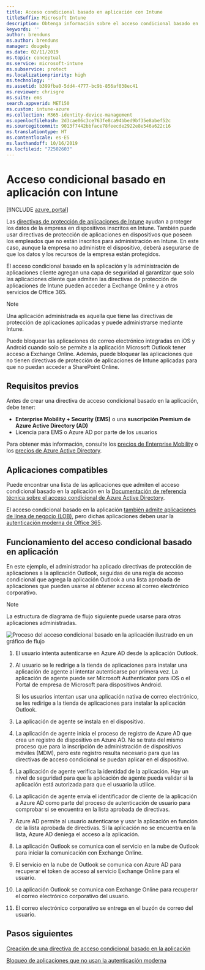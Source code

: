 ```yaml
---
title: Acceso condicional basado en aplicación con Intune
titleSuffix: Microsoft Intune
description: Obtenga información sobre el acceso condicional basado en la aplicación con Intune.
keywords: ''
author: brenduns
ms.author: brenduns
manager: dougeby
ms.date: 02/11/2019
ms.topic: conceptual
ms.service: microsoft-intune
ms.subservice: protect
ms.localizationpriority: high
ms.technology: ''
ms.assetid: b399fba0-5dd4-4777-bc9b-856af038ec41
ms.reviewer: chrisgre
ms.suite: ems
search.appverid: MET150
ms.custom: intune-azure
ms.collection: M365-identity-device-management
ms.openlocfilehash: 2d3cae06c3ce763fe8ca94bbed9bf35e8abef52c
ms.sourcegitcommit: 9013f7442bbface78feecde2922e8e546a622c16
ms.translationtype: HT
ms.contentlocale: es-ES
ms.lasthandoff: 10/16/2019
ms.locfileid: "72502603"
---
```

# <a name="app-based-conditional-access-with-intune"></a>Acceso condicional basado en aplicación con Intune

[!INCLUDE [azure_portal](../includes/azure_portal.md)]

Las [directivas de protección de aplicaciones de Intune](../apps/app-protection-policy.md) ayudan a proteger los datos de la empresa en dispositivos inscritos en Intune. También puede usar directivas de protección de aplicaciones en dispositivos que poseen los empleados que no están inscritos para administración en Intune. En este caso, aunque la empresa no administre el dispositivo, deberá asegurarse de que los datos y los recursos de la empresa están protegidos.

El acceso condicional basado en la aplicación y la administración de aplicaciones cliente agregan una capa de seguridad al garantizar que solo las aplicaciones cliente que admiten las directivas de protección de aplicaciones de Intune pueden acceder a Exchange Online y a otros servicios de Office 365.

> [!NOTE]
> Una aplicación administrada es aquella que tiene las directivas de protección de aplicaciones aplicadas y puede administrarse mediante Intune.

Puede bloquear las aplicaciones de correo electrónico integradas en iOS y Android cuando solo se permite a la aplicación Microsoft Outlook tener acceso a Exchange Online. Además, puede bloquear las aplicaciones que no tienen directivas de protección de aplicaciones de Intune aplicadas para que no puedan acceder a SharePoint Online.

## <a name="prerequisites"></a>Requisitos previos
Antes de crear una directiva de acceso condicional basado en la aplicación, debe tener:

- **Enterprise Mobility + Security (EMS)** o una **suscripción Premium de Azure Active Directory (AD)**
- Licencia para EMS o Azure AD por parte de los usuarios

Para obtener más información, consulte los [precios de Enterprise Mobility](https://www.microsoft.com/cloud-platform/enterprise-mobility-pricing) o los [precios de Azure Active Directory](https://azure.microsoft.com/pricing/details/active-directory/).

## <a name="supported-apps"></a>Aplicaciones compatibles

Puede encontrar una lista de las aplicaciones que admiten el acceso condicional basado en la aplicación en la [Documentación de referencia técnica sobre el acceso condicional de Azure Active Directory](https://docs.microsoft.com/azure/active-directory/active-directory-conditional-access-technical-reference).

El acceso condicional basado en la aplicación [también admite aplicaciones de línea de negocio (LOB)](app-modern-authentication-block.md), pero dichas aplicaciones deben usar la [autenticación moderna de Office 365](https://support.office.com/article/Using-Office-365-modern-authentication-with-Office-clients-776c0036-66fd-41cb-8928-5495c0f9168a). 

## <a name="how-app-based-conditional-access-works"></a>Funcionamiento del acceso condicional basado en aplicación

En este ejemplo, el administrador ha aplicado directivas de protección de aplicaciones a la aplicación Outlook, seguidas de una regla de acceso condicional que agrega la aplicación Outlook a una lista aprobada de aplicaciones que pueden usarse al obtener acceso al correo electrónico corporativo.

> [!NOTE]
> La estructura de diagrama de flujo siguiente puede usarse para otras aplicaciones administradas.

![Proceso del acceso condicional basado en la aplicación ilustrado en un gráfico de flujo](./media/app-based-conditional-access-intune/ca-intune-common-ways-3.png)

1. El usuario intenta autenticarse en Azure AD desde la aplicación Outlook.

2. Al usuario se le redirige a la tienda de aplicaciones para instalar una aplicación de agente al intentar autenticarse por primera vez. La aplicación de agente puede ser Microsoft Authenticator para iOS o el Portal de empresa de Microsoft para dispositivos Android.

   Si los usuarios intentan usar una aplicación nativa de correo electrónico, se les redirige a la tienda de aplicaciones para instalar la aplicación Outlook.

3. La aplicación de agente se instala en el dispositivo.

4. La aplicación de agente inicia el proceso de registro de Azure AD que crea un registro de dispositivo en Azure AD. No se trata del mismo proceso que para la inscripción de administración de dispositivos móviles (MDM), pero este registro resulta necesario para que las directivas de acceso condicional se puedan aplicar en el dispositivo.

5. La aplicación de agente verifica la identidad de la aplicación. Hay un nivel de seguridad para que la aplicación de agente pueda validar si la aplicación está autorizada para que el usuario la utilice.

6. La aplicación de agente envía el identificador de cliente de la aplicación a Azure AD como parte del proceso de autenticación de usuario para comprobar si se encuentra en la lista aprobada de directivas.

7. Azure AD permite al usuario autenticarse y usar la aplicación en función de la lista aprobada de directivas. Si la aplicación no se encuentra en la lista, Azure AD deniega el acceso a la aplicación.

8. La aplicación Outlook se comunica con el servicio en la nube de Outlook para iniciar la comunicación con Exchange Online.

9. El servicio en la nube de Outlook se comunica con Azure AD para recuperar el token de acceso al servicio Exchange Online para el usuario.

10. La aplicación Outlook se comunica con Exchange Online para recuperar el correo electrónico corporativo del usuario.

11. El correo electrónico corporativo se entrega en el buzón de correo del usuario.

## <a name="next-steps"></a>Pasos siguientes
[Creación de una directiva de acceso condicional basado en la aplicación](app-based-conditional-access-intune-create.md)

[Bloqueo de aplicaciones que no usan la autenticación moderna](app-modern-authentication-block.md)
